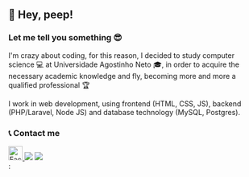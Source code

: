 ## :tada: Hey, peep!
### Let me tell you something :sunglasses:

I'm crazy about coding, for this reason, I decided to study computer science :computer: at Universidade Agostinho Neto :mortar_board:, in order to acquire the necessary academic knowledge and fly, becoming more and more a qualified professional :trophy:

I work in web development, using frontend (HTML, CSS, JS), backend (PHP/Laravel, Node JS) and database technology (MySQL, Postgres). 

### :telephone_receiver: Contact me

<div>
<a href="https://www.facebook.com/evaristodomingospaulo.evaristo/" ><img src="https://www.facebook.com/images/fb_icon_325x325.png" width='28'  target="_blank" alt="Facebook Icon">
<a href="https://www.linkedin.com/in/evaristo-paulo-53ab01178" target="_blank"><img src="https://img.shields.io/badge/-LinkedIn-%230077B5?style=for-the-badge&logo=linkedin&logoColor=white" target="_blank"></a>
<a href = "mailto:evaripaulo@gmail.com"><img src="https://img.shields.io/badge/Gmail-D14836?style=for-the-badge&logo=gmail&logoColor=white" target="_blank"></a>
</div>
:

<!--

Here are some ideas to get you started:

- 🔭 I’m currently working on ...
- 🌱 I’m currently learning ...
- 👯 I’m looking to collaborate on ...
- 🤔 I’m looking for help with ...
- 💬 Ask me about ...
- 📫 How to reach me: ...
- 😄 Pronouns: ...
- ⚡ Fun fact: ...
-->
